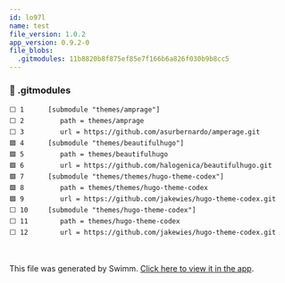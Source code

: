 ```yaml
---
id: lo97l
name: test
file_version: 1.0.2
app_version: 0.9.2-0
file_blobs:
  .gitmodules: 11b8820b8f875ef85e7f166b6a826f030b9b8cc5
---
```


<!-- NOTE-swimm-snippet: the lines below link your snippet to Swimm -->
### 📄 .gitmodules
```gitmodules
⬜ 1      [submodule "themes/amprage"]
⬜ 2      	path = themes/amprage
⬜ 3      	url = https://github.com/asurbernardo/amperage.git
🟩 4      [submodule "themes/beautifulhugo"]
🟩 5      	path = themes/beautifulhugo
🟩 6      	url = https://github.com/halogenica/beautifulhugo.git
🟩 7      [submodule "themes/themes/hugo-theme-codex"]
🟩 8      	path = themes/themes/hugo-theme-codex
🟩 9      	url = https://github.com/jakewies/hugo-theme-codex.git
⬜ 10     [submodule "themes/hugo-theme-codex"]
⬜ 11     	path = themes/hugo-theme-codex
⬜ 12     	url = https://github.com/jakewies/hugo-theme-codex.git
```

<br/>

This file was generated by Swimm. [Click here to view it in the app](http://localhost:5001/repos/Z2l0aHViJTNBJTNBYmxvZyUzQSUzQWRvdWVr/docs/lo97l).